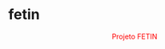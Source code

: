 # fetin

<div style="text-align: center; margin: 0 auto; width: 400px;">
  <p style="color: red;">Projeto FETIN</p>
</div>
